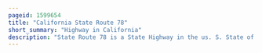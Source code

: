 ```yaml
---
pageid: 1599654
title: "California State Route 78"
short_summary: "Highway in California"
description: "State Route 78 is a State Highway in the us. S. State of California that runs from Oceanside East to Blythe, traversing nearly the entire Width of the State. Its western Terminus is at interstate 5 in san diego County and its eastern Terminus is i-10 in riverside County. The Route is a Freeway through heavily populated Cities of northern san Diego County and a two-lane Highway that runs through the Cuyamaca mountains to julian. In imperial County Sr78 Travels through the Desert near the Salton Sea and passes through the City of Brawley before turning north and passing through an Area of Sand Dunes on the Way to its Terminus in Blythe."
---
```

